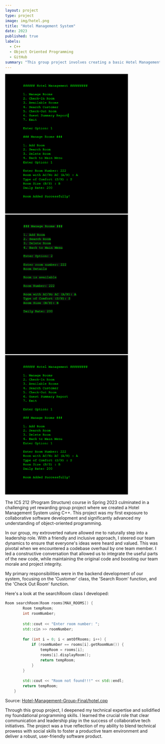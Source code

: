 ```yaml
---
layout: project
type: project
image: img/hotel.png
title: "Hotel Management System"
date: 2023
published: true
labels:
  - C++
  - Object Oriented Programming
  - GitHub
summary: "This group project involves creating a basic Hotel Management System where users can perform various operations related to room management, customer check-in and check-out, and generate guest summary reports."
---
```


<div class="text-center p-4">
  <img width="400px" src="../img/Hotel1.PNG" alt="Hotel Management System">
  <img width="400px" src="../img/LAST.PNG" alt="Hotel Management System">
  <img width="400px" src="../img/Hotel2.PNG" alt="Hotel Management System">
</div>

The ICS 212 (Program Structure) course in Spring 2023 culminated in a challenging yet rewarding group project where we created a Hotel Management System using C++. This project was my first exposure to collaborative software development and significantly advanced my understanding of object-oriented programming.

In our group, my extroverted nature allowed me to naturally step into a leadership role. With a friendly and inclusive approach, I steered our team dynamics to ensure that everyone's ideas were heard and valued. This was pivotal when we encountered a codebase overhaul by one team member. I led a constructive conversation that allowed us to integrate the useful parts of the new code, while maintaining the original code and boosting our team morale and project integrity.

My primary responsibilities were in the backend development of our system, focusing on the 'Customer' class, the 'Search Room' function, and the 'Check Out Room' function.

Here's a look at the searchRoom class I developed:
```cpp
Room searchRoom(Room rooms[MAX_ROOMS]) {
        Room tempRoom;
        int roomNumber;

        std::cout << "Enter room number: ";
        std::cin >> roomNumber;

        for (int i = 0; i < amtOfRooms; i++) {
            if (roomNumber == rooms[i].getRoomNum()) {
                tempRoom = rooms[i];
                rooms[i].displayRoom();
                return tempRoom;
            }
        }

        std::cout << "Room not found!!!" << std::endl;
        return tempRoom;
    }
```

Source: <a href="https://github.com/darriusdacquel/Hotel-Management-Group-Final/blob/main/hotel.cpp">Hotel-Management-Group-Final/hotel.cpp</a>

Through this group project, I deepened my technical expertise and solidified my foundational programming skills. I learned the crucial role that clear communication and leadership play in the success of collaborative tech initiatives. The project was a true reflection of my ability to blend technical prowess with social skills to foster a productive team environment and deliver a robust, user-friendly software product.
